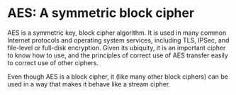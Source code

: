 # AES: A symmetric block cipher

AES is a symmetric key, block cipher algorithm. It is used in many common Internet protocols and operating system services, including TLS, IPSec, and file-level or full-disk encryption. Given its ubiquity, it is an important cipher to know how to use, and the principles of correct use of AES transfer easily to correct use of other ciphers.

Even though AES is a block cipher, it (like many other block ciphers) can be used in a way that makes it behave like a stream cipher.